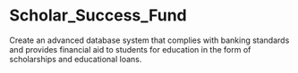 # Scholar_Success_Fund
Create an advanced database system that complies with banking standards and provides financial aid to students for education in the form of scholarships and educational loans.
